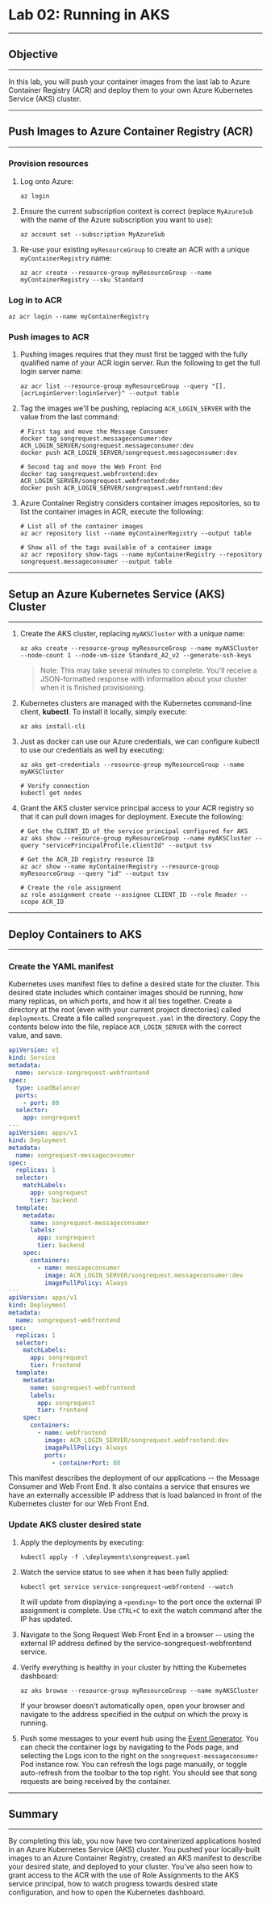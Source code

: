 # Lab 02: Running in AKS

---
## Objective
---

In this lab, you will push your container images from the last lab to Azure
Container Registry (ACR) and deploy them to your own Azure Kubernetes Service
(AKS) cluster.

---
## Push Images to Azure Container Registry (ACR)
---

### Provision resources

1. Log onto Azure:

    ```console
    az login
    ```

2. Ensure the current subscription context is correct (replace `MyAzureSub` with
the name of the Azure subscription you want to use):

    ```console
    az account set --subscription MyAzureSub
    ```

3. Re-use your existing `myResourceGroup` to create an ACR with a unique
`myContainerRegistry` name:

    ```console
    az acr create --resource-group myResourceGroup --name myContainerRegistry --sku Standard
    ```

### Log in to ACR

```console
az acr login --name myContainerRegistry
```

### Push images to ACR

1. Pushing images requires that they must first be tagged with the fully qualified name
of your ACR login server. Run the following to get the full login server name:

    ```console
    az acr list --resource-group myResourceGroup --query "[].{acrLoginServer:loginServer}" --output table
    ```

2. Tag the images we'll be pushing, replacing `ACR_LOGIN_SERVER` with the value from
the last command:

    ```console
    # First tag and move the Message Consumer
    docker tag songrequest.messageconsumer:dev ACR_LOGIN_SERVER/songrequest.messageconsumer:dev
    docker push ACR_LOGIN_SERVER/songrequest.messageconsumer:dev

    # Second tag and move the Web Front End
    docker tag songrequest.webfrontend:dev ACR_LOGIN_SERVER/songrequest.webfrontend:dev
    docker push ACR_LOGIN_SERVER/songrequest.webfrontend:dev
    ```

3. Azure Container Registry considers container images repositories, so to list the
container images in ACR, execute the following:

    ```console
    # List all of the container images
    az acr repository list --name myContainerRegistry --output table

    # Show all of the tags available of a container image
    az acr repository show-tags --name myContainerRegistry --repository songrequest.messageconsumer --output table
    ```

---
## Setup an Azure Kubernetes Service (AKS) Cluster
---

1. Create the AKS cluster, replacing `myAKSCluster` with a unique name:

    ```console
    az aks create --resource-group myResourceGroup --name myAKSCluster --node-count 1 --node-vm-size Standard_A2_v2 --generate-ssh-keys
    ```

    > Note: This may take several minutes to complete. You'll receive a JSON-formatted
    > response with information about your cluster when it is finished provisioning.

2. Kubernetes clusters are managed with the Kubernetes command-line client, **kubectl**.
To install it locally, simply execute:

    ```console
    az aks install-cli
    ```

3. Just as docker can use our Azure credentials, we can configure kubectl to use our
credentials as well by executing:

    ```console
    az aks get-credentials --resource-group myResourceGroup --name myAKSCluster

    # Verify connection
    kubectl get nodes
    ```

4. Grant the AKS cluster service principal access to your ACR registry so that it
can pull down images for deployment. Execute the following:

    ```console
    # Get the CLIENT_ID of the service principal configured for AKS
    az aks show --resource-group myResourceGroup --name myAKSCluster --query "servicePrincipalProfile.clientId" --output tsv

    # Get the ACR_ID registry resource ID
    az acr show --name myContainerRegistry --resource-group myResourceGroup --query "id" --output tsv

    # Create the role assignment
    az role assignment create --assignee CLIENT_ID --role Reader --scope ACR_ID
    ```

---
## Deploy Containers to AKS
---

### Create the YAML manifest

Kubernetes uses manifest files to define a desired state for the cluster. This
desired state includes which container images should be running, how many replicas,
on which ports, and how it all ties together. Create a directory at the root (even
with your current project directories) called `deployments`. Create a file called 
`songrequest.yaml` in the directory. Copy the contents below into the file, replace
`ACR_LOGIN_SERVER` with the correct value, and save.

```yaml
apiVersion: v1
kind: Service
metadata:
  name: service-songrequest-webfrontend
spec:
  type: LoadBalancer
  ports:
    - port: 80
  selector:
    app: songrequest
---
apiVersion: apps/v1
kind: Deployment
metadata:
  name: songrequest-messageconsumer
spec:
  replicas: 1
  selector:
    matchLabels:
      app: songrequest
      tier: backend
  template:
    metadata:
      name: songrequest-messageconsumer
      labels:
        app: songrequest
        tier: backend
    spec:
      containers:
        - name: messageconsumer
          image: ACR_LOGIN_SERVER/songrequest.messageconsumer:dev
          imagePullPolicy: Always
---
apiVersion: apps/v1
kind: Deployment
metadata:
  name: songrequest-webfrontend
spec:
  replicas: 1
  selector:
    matchLabels:
      app: songrequest
      tier: frontend
  template:
    metadata:
      name: songrequest-webfrontend
      labels:
        app: songrequest
        tier: frontend
    spec:
      containers:
        - name: webfrontend
          image: ACR_LOGIN_SERVER/songrequest.webfrontend:dev
          imagePullPolicy: Always
          ports:
            - containerPort: 80
```

This manifest describes the deployment of our applications -- the Message Consumer
and Web Front End. It also contains a service that ensures we have an externally
accessible IP address that is load balanced in front of the Kubernetes cluster for
our Web Front End.

### Update AKS cluster desired state

1. Apply the deployments by executing:

    ```console
    kubectl apply -f .\deployments\songrequest.yaml
    ```

2. Watch the service status to see when it has been fully applied:

    ```console
    kubectl get service service-songrequest-webfrontend --watch
    ```
    It will update from displaying a `<pending>` to the port once the external IP
    assignment is complete. Use `CTRL+C` to exit the watch command after the IP
    has updated.

3. Navigate to the Song Request Web Front End in a browser -- using the external
IP address defined by the service-songrequest-webfrontend service.

4. Verify everything is healthy in your cluster by hitting the Kubernetes dashboard:

    ```console
    az aks browse --resource-group myResourceGroup --name myAKSCluster
    ```
    If your browser doesn't automatically open, open your browser and navigate
    to the address specified in the output on which the proxy is running.

5. Push some messages to your event hub using the [Event Generator](https://eventgen.azurewebsites.net/). You can check the container logs by
navigating to the Pods page, and selecting the Logs icon to the right on the
`songrequest-messageconsumer` Pod instance row. You can refresh the logs page
manually, or toggle auto-refresh from the toolbar to the top right. You should
see that song requests are being received by the container.

---
## Summary
---

By completing this lab, you now have two containerized applications hosted in
an Azure Kubernetes Service (AKS) cluster. You pushed your locally-built images
to an Azure Container Registry, created an AKS manifest to describe your
desired state, and deployed to your cluster. You've also seen how to grant access
to the ACR with the use of Role Assignments to the AKS service principal, how to
watch progress towards desired state configuration, and how to open the Kubernetes
dashboard.
